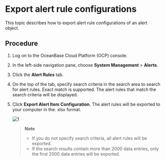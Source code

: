 # Export alert rule configurations

This topic describes how to export alert rule configurations of an alert object.

## Procedure

1. Log on to the OceanBase Cloud Platform (OCP) console.

2. In the left-side navigation pane, choose **System Management** > **Alerts**.

3. Click the **Alert Rules** tab.

4. On the top of the tab, specify search criteria in the search area to search for alert rules. Exact match is supported. The alert rules that match the search criteria will be displayed.

5. Click **Export Alert Item Configuration**. The alert rules will be exported to your computer in the. xlsx format.

   ![1](https://obbusiness-private.oss-cn-shanghai.aliyuncs.com/doc/img/ocp/401/%E5%AF%BC%E5%87%BA%E5%91%8A%E8%AD%A6%E8%A7%84%E5%88%99.png)

   > **Note**
   >
   > * If you do not specify search criteria, all alert rules will be exported.
   > * If the search results contain more than 2000 data entries, only the first 2000 data entries will be exported.
